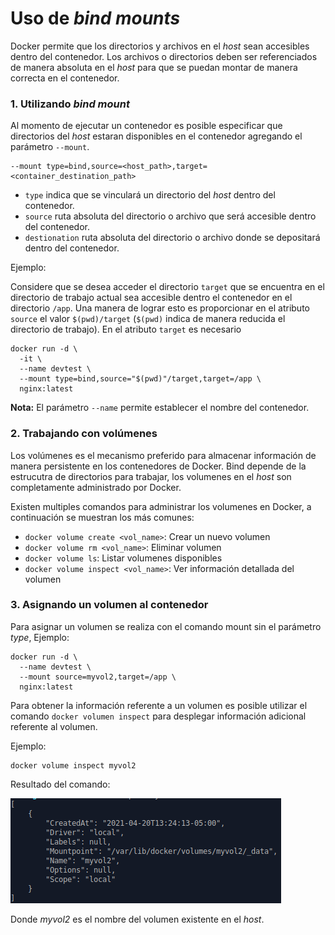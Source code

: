 # Uso de *bind mounts*

Docker permite que los directorios y archivos en el *host* sean accesibles dentro del contenedor. Los archivos o directorios deben ser referenciados de manera absoluta en el *host* para que se puedan montar de manera correcta en el contenedor. 


### 1. Utilizando *bind mount*

Al momento de ejecutar un contenedor es posible especificar que directorios del *host* estaran disponibles en el contenedor agregando el parámetro `--mount`. 

	--mount type=bind,source=<host_path>,target=<container_destination_path>

* `type` indica que se vinculará un directorio del *host* dentro del contenedor.
* `source` ruta absoluta del directorio o archivo que será accesible dentro del contenedor.
* `destionation` ruta absoluta del directorio o archivo donde se depositará dentro del contenedor.

Ejemplo:

Considere que se desea acceder el directorio `target` que se encuentra en el directorio de trabajo actual sea accesible dentro el contenedor en el directorio `/app`. Una manera de lograr esto es proporcionar en el atributo `source` el valor `$(pwd)/target` (`$(pwd)` indica de manera reducida el directorio de trabajo). En el atributo `target` es necesario

```
docker run -d \
  -it \
  --name devtest \
  --mount type=bind,source="$(pwd)"/target,target=/app \
  nginx:latest
```
**Nota:** El parámetro `--name` permite establecer el nombre del contenedor.

### 2. Trabajando con volúmenes

Los volúmenes es el mecanismo preferido para almacenar información de manera persistente en los contenedores de Docker. Bind depende de la estrucutra de directorios para trabajar, los volumenes en el *host* son completamente administrado por Docker.

Existen multiples comandos para administrar los volumenes en Docker, a continuación se muestran los más comunes:

*	`docker volume create <vol_name>`: Crear un nuevo volumen
*	`docker volume rm <vol_name>`: Eliminar volumen
*	`docker volume ls`: Listar volumenes disponibles
*	`docker volume inspect <vol_name>`: Ver información detallada del volumen

### 3. Asignando un volumen al contenedor

Para asignar un volumen se realiza con el comando mount sin el parámetro *type*, Ejemplo:

```
docker run -d \
  --name devtest \
  --mount source=myvol2,target=/app \
  nginx:latest
```

Para obtener la información referente a un volumen es posible utilizar el comando `docker volumen inspect` para desplegar información adicional referente al volumen.

Ejemplo:

	docker volume inspect myvol2

Resultado del comando:

![docker_build.png](miscellaneous/docker_inspect_vol.png)

Donde *myvol2* es el nombre del volumen existente en el *host*.